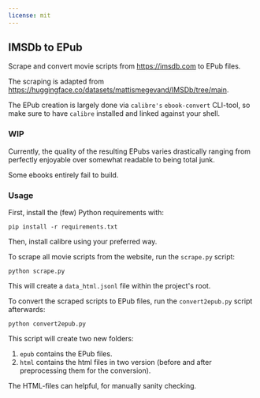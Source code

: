 ```yaml
---
license: mit
---
```

## IMSDb to EPub

Scrape and convert movie scripts from https://imsdb.com to EPub files.

The scraping is adapted from https://huggingface.co/datasets/mattismegevand/IMSDb/tree/main.

The EPub creation is largely done via `calibre's` `ebook-convert` CLI-tool, so make sure to have `calibre` installed and linked against your shell.

### WIP

Currently, the quality of the resulting EPubs varies drastically ranging from perfectly enjoyable over somewhat readable to being total junk.

Some ebooks entirely fail to build.

### Usage



First, install the (few) Python requirements with:

```shell
pip install -r requirements.txt
```

Then, install calibre using your preferred way.

To scrape all movie scripts from the website, run the `scrape.py` script:

```shell
python scrape.py
```

This will create a `data_html.jsonl` file within the project's root.

To convert the scraped scripts to EPub files, run the `convert2epub.py` script afterwards:

```shell
python convert2epub.py
```

This script will create two new folders: 
1. `epub` contains the EPub files.
2. `html` contains the html files in two version (before and after preprocessing them for the conversion).

The HTML-files can helpful, for manually sanity checking.










